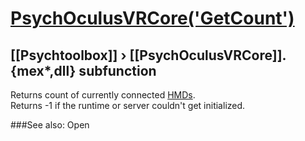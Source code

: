 # [PsychOculusVRCore('GetCount')](PsychOculusVRCore-GetCount) 
## [[Psychtoolbox]] &#8250; [[PsychOculusVRCore]].{mex*,dll} subfunction


Returns count of currently connected [HMDs](HMDs).  
Returns -1 if the runtime or server couldn't get initialized.  
  


###See also:
Open
